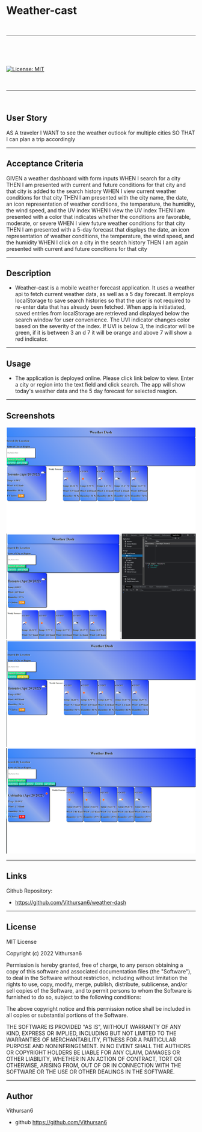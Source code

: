 # Weather-cast
<br>

---
<br>
<br>
<br>

[![License: MIT](https://img.shields.io/badge/License-MIT-yellow.svg)](https://opensource.org/licenses/MIT)
<br>
<br>
<br>

---

<br>

## User Story

AS A traveler
I WANT to see the weather outlook for multiple cities
SO THAT I can plan a trip accordingly

---

## Acceptance Criteria


GIVEN a weather dashboard with form inputs
WHEN I search for a city
THEN I am presented with current and future conditions for that city and that city is added to the search history
WHEN I view current weather conditions for that city
THEN I am presented with the city name, the date, an icon representation of weather conditions, the temperature, the humidity, the wind speed, and the UV index
WHEN I view the UV index
THEN I am presented with a color that indicates whether the conditions are favorable, moderate, or severe
WHEN I view future weather conditions for that city
THEN I am presented with a 5-day forecast that displays the date, an icon representation of weather conditions, the temperature, the wind speed, and the humidity
WHEN I click on a city in the search history
THEN I am again presented with current and future conditions for that city

---

## Description

- Weather-cast is a mobile weather forecast application. It uses a weather api to fetch current weather data, as well as a 5 day forecast. It employs localStorage to save search histories so that the user is not required to re-enter data that has already been fetched. When app is initiatiated, saved entries from localStorage are retrieved and displayed below the search window for user convenience. The UVI indicator changes color based on the severity of the index. If UVI is below 3, the indicator will be green, if it is between 3 an d 7 it will be orange and above 7 will show a red indicator. 

---


## Usage

- The application is deployed online. Please click link below to view. Enter a city or region into the text field and click search. The app will show today's weather data and the 5 day forecast for selected reagion.

---

## Screenshots

![Screenshot1](./assets/images/pic1.png)
<br>
![Screenshot2](./assets/images/pic2.png)
<br>
![Screenshot3](./assets/images/pic3.png)
<br>
![Screenshot4](./assets/images/pic4.png)
<br>

---


## Links

Github Repository:

 - https://github.com/Vithursan6/weather-dash

---

## License

MIT License

Copyright (c) 2022 Vithursan6

Permission is hereby granted, free of charge, to any person obtaining a copy
of this software and associated documentation files (the "Software"), to deal
in the Software without restriction, including without limitation the rights
to use, copy, modify, merge, publish, distribute, sublicense, and/or sell
copies of the Software, and to permit persons to whom the Software is
furnished to do so, subject to the following conditions:

The above copyright notice and this permission notice shall be included in all
copies or substantial portions of the Software.

THE SOFTWARE IS PROVIDED "AS IS", WITHOUT WARRANTY OF ANY KIND, EXPRESS OR
IMPLIED, INCLUDING BUT NOT LIMITED TO THE WARRANTIES OF MERCHANTABILITY,
FITNESS FOR A PARTICULAR PURPOSE AND NONINFRINGEMENT. IN NO EVENT SHALL THE
AUTHORS OR COPYRIGHT HOLDERS BE LIABLE FOR ANY CLAIM, DAMAGES OR OTHER
LIABILITY, WHETHER IN AN ACTION OF CONTRACT, TORT OR OTHERWISE, ARISING FROM,
OUT OF OR IN CONNECTION WITH THE SOFTWARE OR THE USE OR OTHER DEALINGS IN THE
SOFTWARE.

---

## Author

Vithursan6
- github https://github.com/Vithursan6